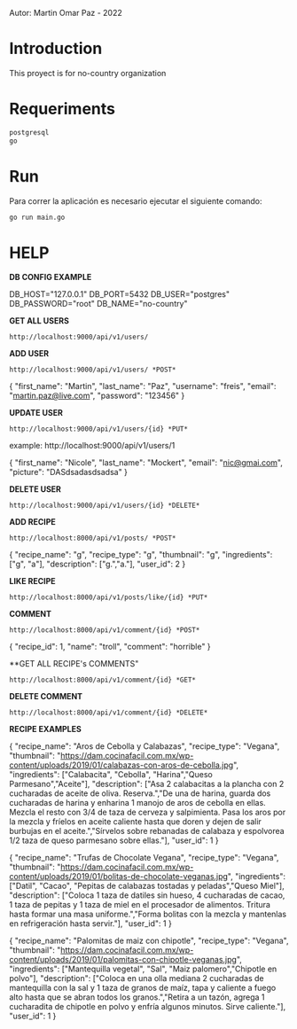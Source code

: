 Autor: Martin Omar Paz - 2022
# Introduction
This proyect is for no-country organization

# Requeriments
```sh
postgresql
go
```

# Run
Para correr la aplicación es necesario ejecutar el siguiente comando:
```sh
go run main.go
```

# HELP

**DB CONFIG EXAMPLE**

DB_HOST="127.0.0.1"
DB_PORT=5432
DB_USER="postgres"
DB_PASSWORD="root"
DB_NAME="no-country"

**GET ALL USERS**

```
http://localhost:9000/api/v1/users/
```

**ADD USER**

```
http://localhost:9000/api/v1/users/ *POST*
```

{
    "first_name": "Martin",
    "last_name": "Paz",
    "username": "freis",
    "email": "martin.paz@live.com",
    "password": "123456"
}

**UPDATE USER**

```
http://localhost:9000/api/v1/users/{id} *PUT* 
```
example: http://localhost:9000/api/v1/users/1

{
    "first_name": "Nicole",
    "last_name": "Mockert",
    "email": "nic@gmai.com",
    "picture": "DASdsadasdsadsa"
}

**DELETE USER**

```
http://localhost:9000/api/v1/users/{id} *DELETE*
```

**ADD RECIPE**

```
http://localhost:8000/api/v1/posts/ *POST*
```


{
    "recipe_name": "g",
    "recipe_type": "g",
    "thumbnail": "g",
    "ingredients": ["g", "a"],
    "description": ["g.","a."],
    "user_id": 2
}


**LIKE RECIPE**

```
http://localhost:8000/api/v1/posts/like/{id} *PUT*
```

**COMMENT**

```
http://localhost:8000/api/v1/comment/{id} *POST*
```

{
    "recipe_id": 1,
    "name": "troll",
    "comment": "horrible"
}

**GET ALL RECIPE's COMMENTS"

```
http://localhost:8000/api/v1/comment/{id} *GET*
```

**DELETE COMMENT**

```
http://localhost:8000/api/v1/comment/{id} *DELETE*
```

**RECIPE EXAMPLES**

{
    "recipe_name": "Aros de Cebolla y Calabazas",
    "recipe_type": "Vegana",
    "thumbnail": "https://dam.cocinafacil.com.mx/wp-content/uploads/2019/01/calabazas-con-aros-de-cebolla.jpg",
    "ingredients": ["Calabacita", "Cebolla", "Harina","Queso Parmesano","Aceite"],
    "description": ["Asa 2 calabacitas a la plancha con 2 cucharadas de aceite de oliva. Reserva.","De una de harina, guarda dos cucharadas de harina y enharina 1 manojo de aros de cebolla en ellas. Mezcla el resto con 3/4 de taza de cerveza y salpimienta. Pasa los aros por la mezcla y fríelos en aceite caliente hasta que doren y dejen de salir burbujas en el aceite.","Sírvelos sobre rebanadas de calabaza y espolvorea 1/2 taza de queso parmesano sobre ellas."],
    "user_id": 1
}

{
    "recipe_name": "Trufas de Chocolate Vegana",
    "recipe_type": "Vegana",
    "thumbnail": "https://dam.cocinafacil.com.mx/wp-content/uploads/2019/01/bolitas-de-chocolate-veganas.jpg",
    "ingredients": ["Datil", "Cacao", "Pepitas de calabazas tostadas y peladas","Queso Miel"],
    "description": ["Coloca 1 taza de datiles sin hueso, 4 cucharadas de cacao, 1 taza de pepitas y 1 taza de miel en el procesador de alimentos. Tritura hasta formar una masa uniforme.","Forma bolitas con la mezcla y mantenlas en refrigeración hasta servir."],
    "user_id": 1
}

{
    "recipe_name": "Palomitas de maiz con chipotle",
    "recipe_type": "Vegana",
    "thumbnail": "https://dam.cocinafacil.com.mx/wp-content/uploads/2019/01/palomitas-con-chipotle-veganas.jpg",
    "ingredients": ["Mantequilla vegetal", "Sal", "Maiz palomero","Chipotle en polvo"],
    "description": ["Coloca en una olla mediana 2 cucharadas de mantequilla con la sal y 1 taza de granos de maíz, tapa y caliente a fuego alto hasta que se abran todos los granos.","Retira a un tazón, agrega 1 cucharadita de chipotle en polvo y enfría algunos minutos. Sirve caliente."],
    "user_id": 1
}




